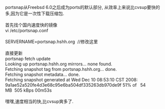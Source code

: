 <!--
author: admin
date: 2008-12-10
title: 使用Portsnap更新Freebsd port tree 
tags: Freebsd,port,Portsnap
category: Linux/Unix/BSD
status: publish
summary: portsnap从Freebsd 6.0之后成为ports的默认部分, 从效率上来说比cvsup要快的多,因为它是一次性下载压缩包.首先找个国内速度快的镜像 vi /etc/portsnap.confSERVERNAME=portsnap.hshh.org&nbsp;&nbsp;
-->

<p>portsnap从Freebsd 6.0之后成为ports的默认部分, 从效率上来说比cvsup要快的多,因为它是一次性下载压缩包.<br />
<br />
首先找个国内速度快的镜像 <br />
vi /etc/portsnap.conf<br />
<br />
SERVERNAME=portsnap.hshh.org&nbsp;&nbsp;//修改这里<br />
<br />
直接更新 <br />
portsnap fetch update<br />
Looking up portsnap.hshh.org mirrors... none found.<br />
Fetching snapshot tag from portsnap.hshh.org... done.<br />
Fetching snapshot metadata... done.<br />
Fetching snapshot generated at Wed Dec 10 08:53:10 CST 2008:<br />
9a1ae52a520fe4d3e68c95e6ba504df335263db970de9f 51% of&nbsp;&nbsp; 54 MB&nbsp;&nbsp;505 kBps 00m53s<br />
<br />
嘿嘿,速度相当的快,比cvsup爽多了.<br />
&nbsp;</p>